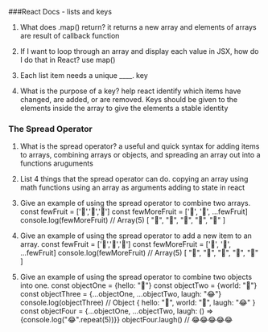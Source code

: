 ###React Docs - lists and keys

1. What does .map() return?
it returns a new array and elements of arrays are result of callback function

2. If I want to loop through an array and display each value in JSX, how do I do that in React?
use map()

3. Each list item needs a unique ____.
key

4. What is the purpose of a key?
help react identify which items have changed, are added, or are removed. Keys should be given to the elements inside the array to give the elements a stable identity

### The Spread Operator

1. What is the spread operator? 
a useful and quick syntax for adding items to arrays, combining arrays or objects, and spreading an array out into a functions aruguments 

2. List 4 things that the spread operator can do.
copying an array
using math functions
using an array as arguments 
adding to state in react

3. Give an example of using the spread operator to combine two arrays.
const fewFruit = ['🍏','🍊','🍌']
const fewMoreFruit = ['🍉', '🍍', ...fewFruit]
console.log(fewMoreFruit) //  Array(5) [ "🍉", "🍍", "🍏", "🍊", "🍌" ]

4. Give an example of using the spread operator to add a new item to an array.
const fewFruit = ['🍏','🍊','🍌']
const fewMoreFruit = ['🍉', '🍍', ...fewFruit]
console.log(fewMoreFruit) //  Array(5) [ "🍉", "🍍", "🍏", "🍊", "🍌" ]

5. Give an example of using the spread operator to combine two objects into one.
const objectOne = {hello: "🤪"}
const objectTwo = {world: "🐻"}
const objectThree = {...objectOne, ...objectTwo, laugh: "😂"}
console.log(objectThree) // Object { hello: "🤪", world: "🐻", laugh: "😂" }
const objectFour = {...objectOne, ...objectTwo, laugh: () => {console.log("😂".repeat(5))}}
objectFour.laugh() // 😂😂😂😂😂